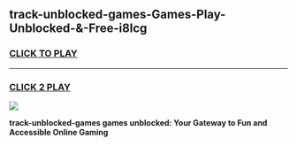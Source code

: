 
## track-unblocked-games-Games-Play-Unblocked-&-Free-i8lcg
<h3>
<a href="https://premium76.site?title=track-unblocked-games&ref=24A">CLICK TO PLAY</a></h3>
<hr>

<h3>
<a href="https://premium76.site?title=track-unblocked-games&ref=24A">CLICK 2 PLAY</a>
  
</h3>

<a href="https://premium76.site?title=track-unblocked-games&ref=24A"><img src="https://clearcache.store/games.png"></a>


**track-unblocked-games games unblocked: Your Gateway to Fun and Accessible Online Gaming**
